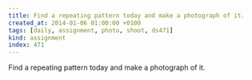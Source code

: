 ```yaml
---
title: Find a repeating pattern today and make a photograph of it.
created_at: 2014-01-06 01:00:00 +0100
tags: [daily, assignment, photo, shoot, ds471]
kind: assignment
index: 471
---
```


Find a repeating pattern today and make a photograph of it.
